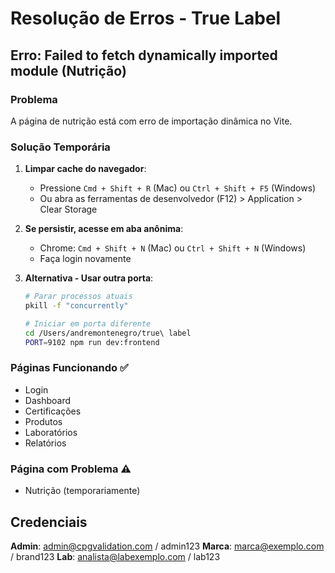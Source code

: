 # Resolução de Erros - True Label

## Erro: Failed to fetch dynamically imported module (Nutrição)

### Problema
A página de nutrição está com erro de importação dinâmica no Vite.

### Solução Temporária

1. **Limpar cache do navegador**:
   - Pressione `Cmd + Shift + R` (Mac) ou `Ctrl + Shift + F5` (Windows)
   - Ou abra as ferramentas de desenvolvedor (F12) > Application > Clear Storage

2. **Se persistir, acesse em aba anônima**:
   - Chrome: `Cmd + Shift + N` (Mac) ou `Ctrl + Shift + N` (Windows)
   - Faça login novamente

3. **Alternativa - Usar outra porta**:
   ```bash
   # Parar processos atuais
   pkill -f "concurrently"
   
   # Iniciar em porta diferente
   cd /Users/andremontenegro/true\ label
   PORT=9102 npm run dev:frontend
   ```

### Páginas Funcionando ✅
- Login
- Dashboard
- Certificações
- Produtos
- Laboratórios
- Relatórios

### Página com Problema ⚠️
- Nutrição (temporariamente)

## Credenciais

**Admin**: admin@cpgvalidation.com / admin123
**Marca**: marca@exemplo.com / brand123
**Lab**: analista@labexemplo.com / lab123